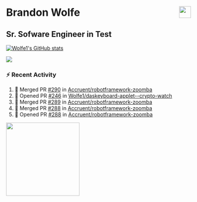 Brandon Wolfe <a href="https://www.linkedin.com/in/brandon-wolfe1" target="_blank" rel="noreferrer"><img src="https://raw.githubusercontent.com/danielcranney/readme-generator/main/public/icons/socials/linkedin.svg" width="32" height="32" align="right"/></a>
==============================
Sr. Sofware Engineer in Test
-----------------------------

<p align="left"><a href="http://www.github.com/Wolfe1"><img src="https://github-readme-stats.vercel.app/api?username=Wolfe1&show_icons=true&hide=&count_private=true&title_color=0891b2&text_color=ffffff&icon_color=0891b2&bg_color=1c1917&hide_border=true&show_icons=true" alt="Wolfe1's GitHub stats" /></a></p>
<p align="left"><a href="http://www.github.com/Wolfe1"><img src="https://github-readme-streak-stats.herokuapp.com/?user=Wolfe1&stroke=ffffff&background=1c1917&ring=0891b2&fire=0891b2&currStreakNum=ffffff&currStreakLabel=0891b2&sideNums=ffffff&sideLabels=ffffff&dates=ffffff&hide_border=true" /></a></p>

### :zap: Recent Activity
<!--START_SECTION:activity-->
1. 🎉 Merged PR [#290](https://github.com/Accruent/robotframework-zoomba/pull/290) in [Accruent/robotframework-zoomba](https://github.com/Accruent/robotframework-zoomba)
2. 💪 Opened PR [#246](https://github.com/Wolfe1/daskeyboard-applet--crypto-watch/pull/246) in [Wolfe1/daskeyboard-applet--crypto-watch](https://github.com/Wolfe1/daskeyboard-applet--crypto-watch)
3. 🎉 Merged PR [#289](https://github.com/Accruent/robotframework-zoomba/pull/289) in [Accruent/robotframework-zoomba](https://github.com/Accruent/robotframework-zoomba)
4. 🎉 Merged PR [#288](https://github.com/Accruent/robotframework-zoomba/pull/288) in [Accruent/robotframework-zoomba](https://github.com/Accruent/robotframework-zoomba)
5. 💪 Opened PR [#288](https://github.com/Accruent/robotframework-zoomba/pull/288) in [Accruent/robotframework-zoomba](https://github.com/Accruent/robotframework-zoomba)
<!--END_SECTION:activity-->

<a href="https://www.buymeacoffee.com/wolfe"><img src="https://cdn.buymeacoffee.com/buttons/v2/default-yellow.png" width="200" /></a>
